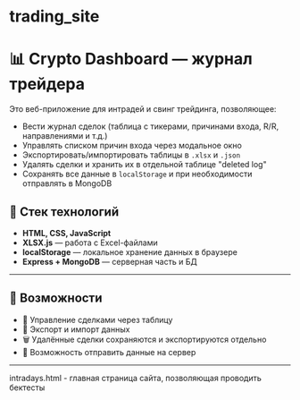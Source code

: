 # trading_site

# 📊 Crypto Dashboard — журнал трейдера

Это веб-приложение для интрадей и свинг трейдинга, позволяющее:

- Вести журнал сделок (таблица с тикерами, причинами входа, R/R, направлениями и т.д.)
- Управлять списком причин входа через модальное окно
- Экспортировать/импортировать таблицы в `.xlsx` и `.json`
- Удалять сделки и хранить их в отдельной таблице "deleted log"
- Сохранять все данные в `localStorage` и при необходимости отправлять в MongoDB

## 🧩 Стек технологий

- **HTML, CSS, JavaScript**
- **XLSX.js** — работа с Excel-файлами
- **localStorage** — локальное хранение данных в браузере
- **Express + MongoDB** — серверная часть и БД

---

## 🧰 Возможности

- 📌 Управление сделками через таблицу
- 📂 Экспорт и импорт данных
- 🗑 Удалённые сделки сохраняются и экспортируются отдельно
- 📡 Возможность отправить данные на сервер

---

intradays.html - главная страница сайта, позволяющая проводить бектесты
